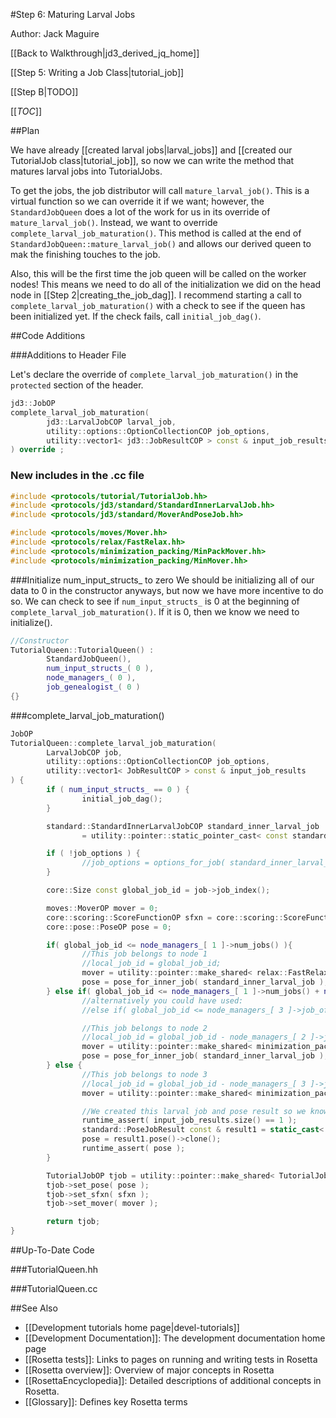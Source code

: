 #Step 6: Maturing Larval Jobs

Author: Jack Maguire

[[Back to Walkthrough|jd3_derived_jq_home]]

[[Step 5: Writing a Job Class|tutorial_job]]

[[Step B|TODO]]

[[_TOC_]]

##Plan

We have already [[created larval jobs|larval_jobs]] and [[created our TutorialJob class|tutorial_job]],
so now we can write the method that matures larval jobs into TutorialJobs.

To get the jobs, the job distributor will call `mature_larval_job()`.
This is a virtual function so we can override it if we want;
however, the `StandardJobQueen` does a lot of the work for us in its override of `mature_larval_job()`.
Instead, we want to override `complete_larval_job_maturation()`.
This method is called at the end of `StandardJobQueen::mature_larval_job()` and allows our derived queen to mak the finishing touches to the job.

Also, this will be the first time the job queen will be called on the worker nodes!
This means we need to do all of the initialization we did on the head node in [[Step 2|creating_the_job_dag]].
I recommend starting a call to `complete_larval_job_maturation()` with a check to see if the queen has been initialized yet.
If the check fails, call `initial_job_dag()`.

##Code Additions

###Additions to Header File

Let's declare the override of `complete_larval_job_maturation()` in the `protected` section of the header.
```c++
jd3::JobOP
complete_larval_job_maturation(
        jd3::LarvalJobCOP larval_job,
        utility::options::OptionCollectionCOP job_options,
        utility::vector1< jd3::JobResultCOP > const & input_job_results
) override ;        
```

### New includes in the .cc file

```c++
#include <protocols/tutorial/TutorialJob.hh>
#include <protocols/jd3/standard/StandardInnerLarvalJob.hh>
#include <protocols/jd3/standard/MoverAndPoseJob.hh>

#include <protocols/moves/Mover.hh>
#include <protocols/relax/FastRelax.hh>
#include <protocols/minimization_packing/MinPackMover.hh>
#include <protocols/minimization_packing/MinMover.hh>
```

###Initialize num_input_structs_ to zero
We should be initializing all of our data to 0 in the constructor anyways, but now we have more incentive to do so.
We can check to see if `num_input_structs_` is 0 at the beginning of `complete_larval_job_maturation()`.
If it is 0, then we know we need to initialize().
```c++
//Constructor
TutorialQueen::TutorialQueen() :
        StandardJobQueen(),
        num_input_structs_( 0 ),
        node_managers_( 0 ),
        job_genealogist_( 0 )
{}
```

###complete_larval_job_maturation()
```c++
JobOP
TutorialQueen::complete_larval_job_maturation(
        LarvalJobCOP job,
        utility::options::OptionCollectionCOP job_options,
        utility::vector1< JobResultCOP > const & input_job_results
) {
        if ( num_input_structs_ == 0 ) {
                initial_job_dag();
        }

        standard::StandardInnerLarvalJobCOP standard_inner_larval_job
                = utility::pointer::static_pointer_cast< const standard::StandardInnerLarvalJob >( job->inner_job() );

        if ( !job_options ) {
                //job_options = options_for_job( standard_inner_larval_job );
        }

        core::Size const global_job_id = job->job_index();

        moves::MoverOP mover = 0;
        core::scoring::ScoreFunctionOP sfxn = core::scoring::ScoreFunctionFactory::create_score_function( "ref2015.wts" );
        core::pose::PoseOP pose = 0;

        if( global_job_id <= node_managers_[ 1 ]->num_jobs() ){
                //This job belongs to node 1
                //local_job_id = global_job_id;
                mover = utility::pointer::make_shared< relax::FastRelax >();
                pose = pose_for_inner_job( standard_inner_larval_job );
        } else if( global_job_id <= node_managers_[ 1 ]->num_jobs() + node_managers_[ 2 ]->num_jobs() ) {
                //alternatively you could have used:
                //else if( global_job_id <= node_managers_[ 3 ]->job_offset() )

                //This job belongs to node 2
                //local_job_id = global_job_id - node_managers_[ 2 ]->job_offset();
                mover = utility::pointer::make_shared< minimization_packing::MinPackMover >();
                pose = pose_for_inner_job( standard_inner_larval_job );
        } else {
                //This job belongs to node 3
                //local_job_id = global_job_id - node_managers_[ 3 ]->job_offset();
                mover = utility::pointer::make_shared< minimization_packing::MinMover >();

                //We created this larval job and pose result so we know that there should be exactly 1 result and that result is a standard::PoseJobResult
                runtime_assert( input_job_results.size() == 1 );
                standard::PoseJobResult const & result1 = static_cast< standard::PoseJobResult const & >( * input_job_results[ 1 ] );
                pose = result1.pose()->clone();
                runtime_assert( pose );
        }

        TutorialJobOP tjob = utility::pointer::make_shared< TutorialJob >();
        tjob->set_pose( pose );
        tjob->set_sfxn( sfxn );
        tjob->set_mover( mover );

        return tjob;
}        
```

##Up-To-Date Code

###TutorialQueen.hh

###TutorialQueen.cc


##See Also

* [[Development tutorials home page|devel-tutorials]]
* [[Development Documentation]]: The development documentation home page
* [[Rosetta tests]]: Links to pages on running and writing tests in Rosetta
* [[Rosetta overview]]: Overview of major concepts in Rosetta
* [[RosettaEncyclopedia]]: Detailed descriptions of additional concepts in Rosetta.
* [[Glossary]]: Defines key Rosetta terms